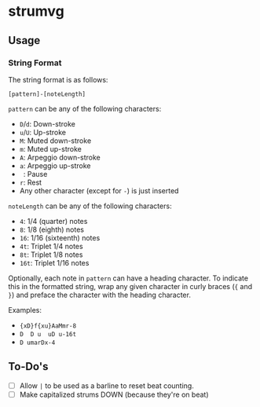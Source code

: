 # strumvg

## Usage

### String Format

The string format is as follows:

`[pattern]-[noteLength]`

`pattern` can be any of the following characters:

- `D`/`d`: Down-stroke
- `u`/`U`: Up-stroke
- `M`: Muted down-stroke
- `m`: Muted up-stroke
- `A`: Arpeggio down-stroke
- `a`: Arpeggio up-stroke
- <code>&nbsp;</code>: Pause
- `r`: Rest
- Any other character (except for `-`) is just inserted

`noteLength` can be any of the following characters:

- `4`: 1/4 (quarter) notes
- `8`: 1/8 (eighth) notes
- `16`: 1/16 (sixteenth) notes
- `4t`: Triplet 1/4 notes
- `8t`: Triplet 1/8 notes
- `16t`: Triplet 1/16 notes

Optionally, each note in `pattern` can have a heading character. To indicate this in the formatted string, wrap any given character in curly braces (`{` and `}`) and preface the character with the heading character.

Examples:

- `{xD}f{xu}AaMmr-8`
- `D  D u  uD u-16t`
- `D umarDx-4`

## To-Do's

- [ ] Allow `|` to be used as a barline to reset beat counting.
- [ ] Make capitalized strums DOWN (because they're on beat)
